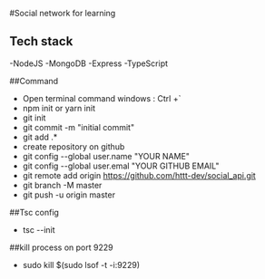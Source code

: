 #Social network for learning

## Tech stack

-NodeJS
-MongoDB
-Express
-TypeScript

##Command

- Open terminal command windows : Ctrl +`
- npm init or yarn init
- git init
- git commit -m "initial commit"
- git add .\*
- create repository on github
- git config --global user.name "YOUR NAME"
- git config --global user.emal "YOUR GITHUB EMAIL"
- git remote add origin https://github.com/httt-dev/social_api.git
- git branch -M master
- git push -u origin master

##Tsc config

- tsc --init

##kill process on port 9229

- sudo kill \$(sudo lsof -t -i:9229)

